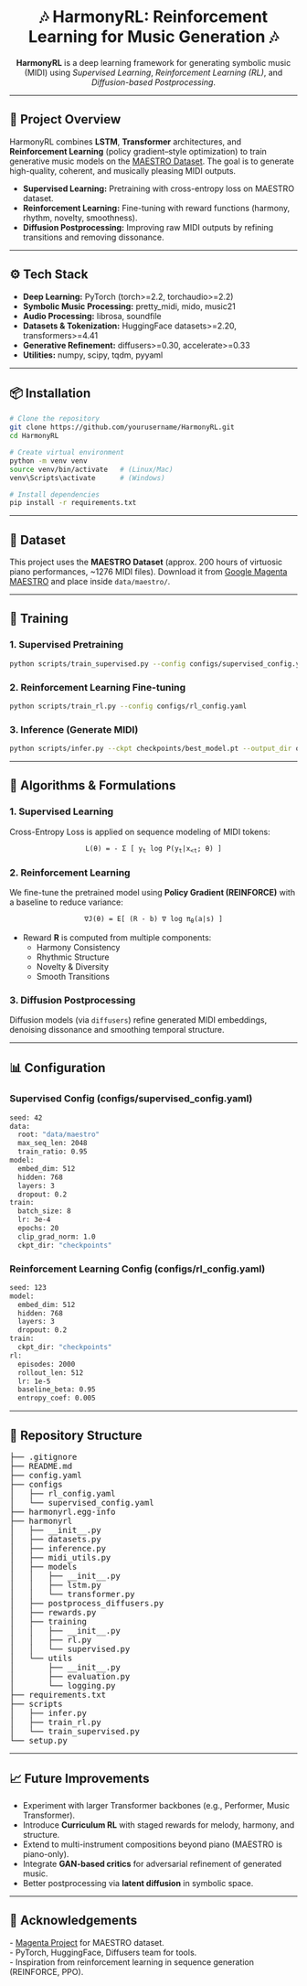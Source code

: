 <h1 align="center">🎶 HarmonyRL: Reinforcement Learning for Music Generation 🎶</h1>

<p align="center">
  <b>HarmonyRL</b> is a deep learning framework for generating symbolic music (MIDI) using
  <i>Supervised Learning</i>, <i>Reinforcement Learning (RL)</i>, and <i>Diffusion-based Postprocessing</i>.
</p>

<hr/>

<h2>📌 Project Overview</h2>
<p>
HarmonyRL combines <b>LSTM</b>, <b>Transformer</b> architectures, and <b>Reinforcement Learning</b> (policy gradient–style optimization)
to train generative music models on the <a href="https://magenta.tensorflow.org/datasets/maestro">MAESTRO Dataset</a>. 
The goal is to generate high-quality, coherent, and musically pleasing MIDI outputs.
</p>

<ul>
  <li><b>Supervised Learning:</b> Pretraining with cross-entropy loss on MAESTRO dataset.</li>
  <li><b>Reinforcement Learning:</b> Fine-tuning with reward functions (harmony, rhythm, novelty, smoothness).</li>
  <li><b>Diffusion Postprocessing:</b> Improving raw MIDI outputs by refining transitions and removing dissonance.</li>
</ul>

<hr/>

<h2>⚙️ Tech Stack</h2>

<ul>
  <li><b>Deep Learning:</b> PyTorch (torch>=2.2, torchaudio>=2.2)</li>
  <li><b>Symbolic Music Processing:</b> pretty_midi, mido, music21</li>
  <li><b>Audio Processing:</b> librosa, soundfile</li>
  <li><b>Datasets & Tokenization:</b> HuggingFace datasets>=2.20, transformers>=4.41</li>
  <li><b>Generative Refinement:</b> diffusers>=0.30, accelerate>=0.33</li>
  <li><b>Utilities:</b> numpy, scipy, tqdm, pyyaml</li>
</ul>

<hr/>

<h2>📦 Installation</h2>

```bash
# Clone the repository
git clone https://github.com/yourusername/HarmonyRL.git
cd HarmonyRL

# Create virtual environment
python -m venv venv
source venv/bin/activate   # (Linux/Mac)
venv\Scripts\activate      # (Windows)

# Install dependencies
pip install -r requirements.txt
```
<hr/> <h2>🎼 Dataset</h2> <p> This project uses the <b>MAESTRO Dataset</b> (approx. 200 hours of virtuosic piano performances, ~1276 MIDI files). Download it from <a href="https://magenta.tensorflow.org/datasets/maestro">Google Magenta MAESTRO</a> and place inside <code>data/maestro/</code>. </p> <hr/> <h2>🚀 Training</h2> <h3>1. Supervised Pretraining</h3>

```bash
python scripts/train_supervised.py --config configs/supervised_config.yaml
```
<h3>2. Reinforcement Learning Fine-tuning</h3>

```bash
python scripts/train_rl.py --config configs/rl_config.yaml
```

<h3>3. Inference (Generate MIDI)</h3>

```bash
python scripts/infer.py --ckpt checkpoints/best_model.pt --output_dir outputs/
```

<hr/> <h2>🧠 Algorithms & Formulations</h2> <h3>1. Supervised Learning</h3> <p> Cross-Entropy Loss is applied on sequence modeling of MIDI tokens: </p> <p align="center"><code>L(θ) = - Σ [ y<sub>t</sub> log P(y<sub>t</sub>|x<sub>&lt;t</sub>; θ) ]</code></p> <h3>2. Reinforcement Learning</h3> <p> We fine-tune the pretrained model using <b>Policy Gradient (REINFORCE)</b> with a baseline to reduce variance: </p> <p align="center"><code>∇J(θ) = E[ (R - b) ∇ log π<sub>θ</sub>(a|s) ]</code></p> <ul> <li>Reward <b>R</b> is computed from multiple components: <ul> <li>Harmony Consistency</li> <li>Rhythmic Structure</li> <li>Novelty & Diversity</li> <li>Smooth Transitions</li> </ul> </li> </ul> <h3>3. Diffusion Postprocessing</h3> <p> Diffusion models (via <code>diffusers</code>) refine generated MIDI embeddings, denoising dissonance and smoothing temporal structure. </p> <hr/> <h2>📊 Configuration</h2> <h3>Supervised Config (configs/supervised_config.yaml)</h3>

```bash
seed: 42
data:
  root: "data/maestro"
  max_seq_len: 2048
  train_ratio: 0.95
model:
  embed_dim: 512
  hidden: 768
  layers: 3
  dropout: 0.2
train:
  batch_size: 8
  lr: 3e-4
  epochs: 20
  clip_grad_norm: 1.0
  ckpt_dir: "checkpoints"
```

<h3>Reinforcement Learning Config (configs/rl_config.yaml)</h3>

```bash
seed: 123
model:
  embed_dim: 512
  hidden: 768
  layers: 3
  dropout: 0.2
train:
  ckpt_dir: "checkpoints"
rl:
  episodes: 2000
  rollout_len: 512
  lr: 1e-5
  baseline_beta: 0.95
  entropy_coef: 0.005
```
<hr/>

<h2>📂 Repository Structure</h2>

<pre>
├── .gitignore
├── README.md
├── config.yaml
├── configs
│   ├── rl_config.yaml
│   └── supervised_config.yaml
├── harmonyrl.egg-info
├── harmonyrl
│   ├── __init__.py
│   ├── datasets.py
│   ├── inference.py
│   ├── midi_utils.py
│   ├── models
│   │   ├── __init__.py
│   │   ├── lstm.py
│   │   └── transformer.py
│   ├── postprocess_diffusers.py
│   ├── rewards.py
│   ├── training
│   │   ├── __init__.py
│   │   ├── rl.py
│   │   └── supervised.py
│   └── utils
│       ├── __init__.py
│       ├── evaluation.py
│       └── logging.py
├── requirements.txt
├── scripts
│   ├── infer.py
│   ├── train_rl.py
│   └── train_supervised.py
└── setup.py
</pre>


<hr/> <h2>📈 Future Improvements</h2> <ul> <li>Experiment with larger Transformer backbones (e.g., Performer, Music Transformer).</li> <li>Introduce <b>Curriculum RL</b> with staged rewards for melody, harmony, and structure.</li> <li>Extend to multi-instrument compositions beyond piano (MAESTRO is piano-only).</li> <li>Integrate <b>GAN-based critics</b> for adversarial refinement of generated music.</li> <li>Better postprocessing via <b>latent diffusion</b> in symbolic space.</li> </ul> <hr/> <h2>🙌 Acknowledgements</h2> <p> - <a href="https://magenta.tensorflow.org/">Magenta Project</a> for MAESTRO dataset.<br/> - PyTorch, HuggingFace, Diffusers team for tools.<br/> - Inspiration from reinforcement learning in sequence generation (REINFORCE, PPO). </p>
